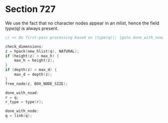 # Section 727

We use the fact that no character nodes appear in an mlist, hence the field *type(q)* is always present.

```c << Process node-or-noad |q| as much as possible in preparation for the second pass of |mlist_to_hlist|, then move to the next item in the mlist >>=
// << Do first-pass processing based on |type(q)|; |goto done_with_noad| if a noad has been fully processed, |goto check_dimensions| if it has been translated into |new_hlist(q)|, or |goto done_with_node| if a node has been fully processed >>

check_dimensions:
z = hpack(new_hlist(q), NATURAL);
if (height(z) > max_h) {
    max_h = height(z);
}
if (depth(z) > max_d) {
    max_d = depth(z);
}
free_node(z, BOX_NODE_SIZE);

done_with_noad:
r = q;
r_type = type(r);

done_with_node:
q = link(q);
```
